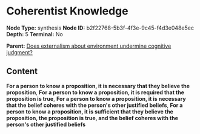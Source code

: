 # Coherentist Knowledge

**Node Type:** synthesis
**Node ID:** b2f22768-5b3f-4f3e-9c45-f4d3e048e5ec
**Depth:** 5
**Terminal:** No

**Parent:** [Does externalism about environment undermine cognitive judgment?](does-externalism-about-environment-undermine-cognitive-judgment-antithesis-4d743d11-3a5b-4d85-ad16-b6022f3ec2dc.md)

## Content

**For a person to know a proposition, it is necessary that they believe the proposition**, **For a person to know a proposition, it is required that the proposition is true**, **For a person to know a proposition, it is necessary that the belief coheres with the person's other justified beliefs**, **For a person to know a proposition, it is sufficient that they believe the proposition, the proposition is true, and the belief coheres with the person's other justified beliefs**
